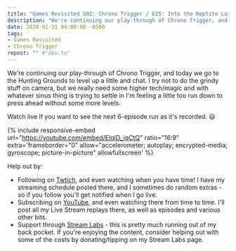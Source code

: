 ```yaml
---
title: "Games Revisited S02: Chrono Trigger / E25: Into the Reptite Lair"
description: "We're continuing our play-through of Chrono Trigger, and today we go to the Hunting Grounds to level up a little and chat. I try not to do the grindy stuff on camera, but we really need some higher tech/magic and with whatever sinus thing is trying to settle in I'm feeling a little too run down to press ahead without some more levels."
date: 2020-01-31 04:00:00 -0500
tags:
- Games Revisited
- Chrono Trigger
repost: "" #"dev.to"
---
```


We're continuing our play-through of Chrono Trigger, and today we go to the Hunting Grounds to level up a little and chat. I try not to do the grindy stuff on camera, but we really need some higher tech/magic and with whatever sinus thing is trying to settle in I'm feeling a little too run down to press ahead without some more levels.

Watch live if you want to see the next 6-episode run as it's recorded. :smiley:
<!--more-->

{% include responsive-embed url="https://youtube.com/embed/EIqlD_jqCtQ" ratio="16:9" extra='frameborder="0" allow="accelerometer; autoplay; encrypted-media; gyroscope; picture-in-picture" allowfullscreen' %}

Help out by:
 * Following on [Twtich](https://twitch.tv/AnonJr_Live), and even watching when you have time! I have my streaming schedule posted there, and I sometimes do random extras - so if you follow you'll get notified when I go live.
 * Subscribing on [YouTube](http://www.youtube.com/channel/UCXafqhKHbkSUIrq0LAuu0tw), and even watching there from time to time. I'll post all my Live Stream replays there, as well as episodes and various other bits.
 * Support through [Stream Labs](https://streamlabs.com/anonjr_live) - this is pretty much running out of my back pocket. If you're enjoying the content, consider helping out with some of the costs by donating/tipping on my Stream Labs page.